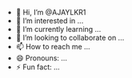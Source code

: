 - 👋 Hi, I’m @AJAYLKR1
- 👀 I’m interested in ...
- 🌱 I’m currently learning ...
- 💞️ I’m looking to collaborate on ...
- 📫 How to reach me ...
- 😄 Pronouns: ...
- ⚡ Fun fact: ...

<!---
AJAYLKR1/AJAYLKR1 is a ✨ https://parivahan.gov.in/parivahan/✨ repository because its `README.md` (this file) appears on your GitHub profile.
You can click the Preview link take a look at your changes.
--->
